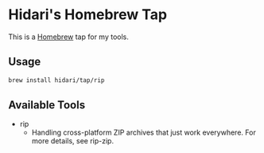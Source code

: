 # Hidari's Homebrew Tap

This is a [Homebrew](https://brew.sh) tap for my tools.

## Usage

```bash
brew install hidari/tap/rip
```

## Available Tools
- rip
    - Handling cross-platform ZIP archives that just work everywhere. For more details, see rip-zip.
